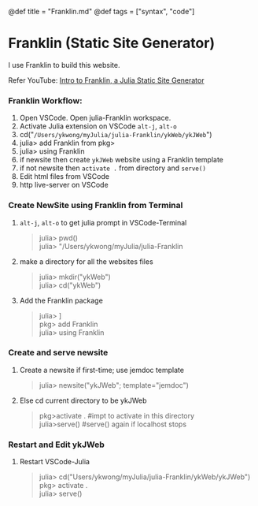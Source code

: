 @def title = "Franklin.md"
@def tags = ["syntax", "code"]

# Franklin (Static Site Generator)

I use Franklin to build this website.

Refer YouTube: [Intro to Franklin, a Julia Static Site Generator](https://www.youtube.com/watch?v=fVBiLEtZB7A)

### Franklin Workflow:

1. Open VSCode. Open julia-Franklin workspace.
1. Activate Julia extension on VSCode `alt-j`, `alt-o`
1. cd("`/Users/ykwong/myJulia/julia-Franklin/ykWeb/ykJWeb`")
1. julia> add Franklin from pkg>
1. julia> using Franklin
1. if newsite then create `ykJWeb` website using a Franklin template
1. if not newsite then `activate .` from directory and `serve()`
1. Edit html files from VSCode
1. http live-server on VSCode

### Create NewSite using Franklin from Terminal

1. `alt-j`, `alt-o` to get julia prompt in VSCode-Terminal

   > julia> pwd()\
   > julia> "/Users/ykwong/myJulia/julia-Franklin

2. make a directory for all the websites files

   > julia> mkdir("ykWeb")\
   > julia> cd("ykWeb")

3. Add the Franklin package
   > julia> ]\
   > pkg> add Franklin\
   > julia> using Franklin

### Create and serve newsite

1. Create a newsite if first-time; use jemdoc template

   > julia> newsite("ykJWeb"; template="jemdoc")

1. Else cd current directory to be ykJWeb
   > pkg>activate . #impt to activate in this directory\
   > julia>serve() #serve() again if localhost stops

### Restart and Edit ykJWeb

1. Restart VSCode-Julia
   > julia> cd("Users/ykwong/myJulia/julia-Franklin/ykWeb/ykJWeb")\
   > pkg> activate . \
   > julia> serve()
